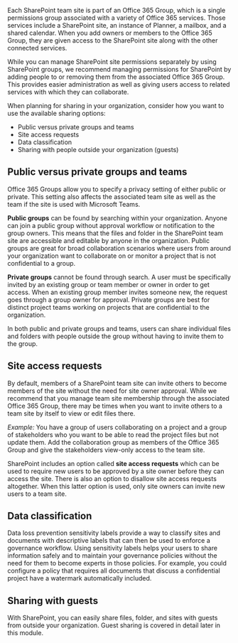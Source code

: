 Each SharePoint team site is part of an Office 365 Group, which is a single permissions group associated with a variety of Office 365 services. Those services include a SharePoint site, an instance of Planner, a mailbox, and a shared calendar. When you add owners or members to the Office 365 Group, they are given access to the SharePoint site along with the other connected services.

While you can manage SharePoint site permissions separately by using SharePoint groups, we recommend managing permissions for SharePoint by adding people to or removing them from the associated Office 365 Group. This provides easier administration as well as giving users access to related services with which they can collaborate.

When planning for sharing in your organization, consider how you want to use the available sharing options:

- Public versus private groups and teams
- Site access requests
- Data classification
- Sharing with people outside your organization (guests)

## Public versus private groups and teams

Office 365 Groups allow you to specify a privacy setting of either public or private. This setting also affects the associated team site as well as the team if the site is used with Microsoft Teams.

**Public groups** can be found by searching within your organization. Anyone can join a public group without approval workflow or notification to the group owners. This means that the files and folder in the SharePoint team site are accessible and editable by anyone in the organization. Public groups are great for broad collaboration scenarios where users from around your organization want to collaborate on or monitor a project that is not confidential to a group.

**Private groups** cannot be found through search. A user must be specifically invited by an existing group or team member or owner in order to get access. When an existing group member invites someone new, the request goes through a group owner for approval. Private groups are best for distinct project teams working on projects that are confidential to the organization.

In both public and private groups and teams, users can share individual files and folders with people outside the group without having to invite them to the group.

## Site access requests

By default, members of a SharePoint team site can invite others to become members of the site without the need for site owner approval. While we recommend that you manage team site membership through the associated Office 365 Group, there may be times when you want to invite others to a team site by itself to view or edit files there.

*Example:*  You have a group of users collaborating on a project and a group of stakeholders who you want to be able to read the project files but not update them. Add the collaboration group as members of the Office 365 Group and give the stakeholders view-only access to the team site.

SharePoint includes an option called **site access requests** which can be used to require new users to be approved by a site owner before they can access the site. There is also an option to disallow site access requests altogether. When this latter option is used, only site owners can invite new users to a team site.

## Data classification

Data loss prevention sensitivity labels provide a way to classify sites and documents with descriptive labels that can then be used to enforce a governance workflow. Using sensitivity labels helps your users to share information safely and to maintain your governance policies without the need for them to become experts in those policies. For example, you could configure a policy that requires all documents that discuss a confidential project have a watermark automatically included.

## Sharing with guests

With SharePoint, you can easily share files, folder, and sites with guests from outside your organization. Guest sharing is covered in detail later in this module.

